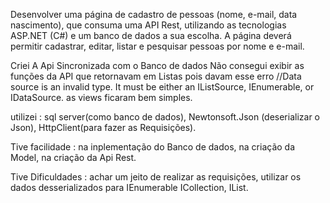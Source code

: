 Desenvolver uma página de cadastro de pessoas (nome, e-mail, data nascimento),
que consuma uma API Rest, utilizando as tecnologias ASP.NET (C#) e um banco de dados a sua escolha. A página deverá permitir cadastrar,
editar, listar e pesquisar pessoas por nome e e-mail.

Criei A Api Sincronizada com o Banco de dados
Não consegui exibir as funções da API que retornavam em Listas pois davam esse
erro //Data source is an invalid type. It must be either an IListSource, IEnumerable, or IDataSource.
as views ficaram bem simples.

utilizei :
sql server(como banco de dados),
Newtonsoft.Json (deserializar o Json),
HttpClient(para fazer as Requisições).

Tive facilidade : 
na inplementação do Banco de dados,
na criação da Model,
na criação da Api Rest.

Tive Dificuldades :
achar um jeito de realizar as requisições, 
utilizar os dados desserializados para IEnumerable ICollection, IList.
